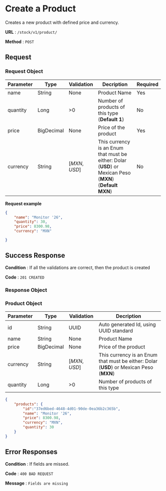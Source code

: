 # Create a Product

Creates a new product with defined price and currency.

**URL** : `/stock/v1/product/`

**Method** : `POST`

## Request

### **Request Object**

|Parameter|Type|Validation|Decription|Required|
|---|---|---|---|---|
|name|String|None|Product Name|Yes|
|quantity|Long|>0|Number of products of this type (**Default 1**)|No|
|price|BigDecimal|None|Price of the product|Yes|
|currency|String|[*MXN*, *USD*]|This currency is an Enum that must be either: Dolar (**USD**) or Mexican Peso (**MXN**) (**Default MXN**)|No|


**Request example**


```json
{
    "name": "Monitor '26",
    "quantity": 30,
    "price": 8300.98,
    "currency": "MXN"

}
```

## Success Response

**Condition** : If all the validations are correct, then the product is created

**Code** : `201 CREATED`

### Response Object

### **Product Object**
|Parameter|Type|Validation|Decription|
|---|---|---|---|
|id|String| UUID |Auto generated Id, using UUID standard|
|name|String|None|Product Name|
|price|BigDecimal|None|Price of the product|
|currency|String|[*MXN*, *USD*]|This currency is an Enum that must be either: Dolar (**USD**) or Mexican Peso (**MXN**)|
|quantity|Long|>0|Number of products of this type|

```json
{
    "products": {
        "id":"37ed6bed-4648-4d01-90de-0ea36b2c365b",
        "name": "Monitor '26",
        "price": 8300.98,
        "currency": "MXN",
        "quantity": 30
    }
}
```
## Error Responses

**Condition** : If fields are missed.

**Code** : `400 BAD REQUEST`

**Message** : `Fields are missing`
